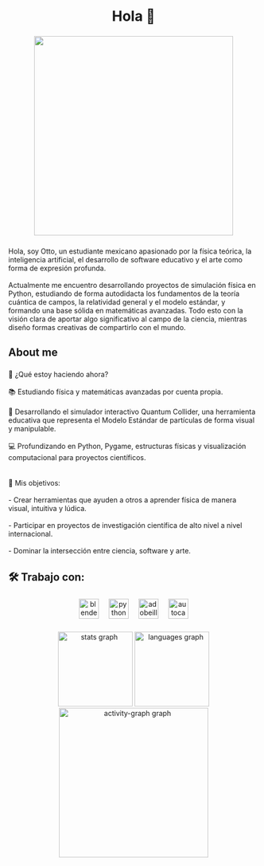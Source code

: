 <h1 align="center">Hola 👋</h1>

###

<div align="center">
  <img height="400" src="https://private-user-images.githubusercontent.com/161900113/436228072-2a088dff-d908-435e-90e3-ea77e633c70f.png?jwt=eyJhbGciOiJIUzI1NiIsInR5cCI6IkpXVCJ9.eyJpc3MiOiJnaXRodWIuY29tIiwiYXVkIjoicmF3LmdpdGh1YnVzZXJjb250ZW50LmNvbSIsImtleSI6ImtleTUiLCJleHAiOjE3NDUzNDkwNTQsIm5iZiI6MTc0NTM0ODc1NCwicGF0aCI6Ii8xNjE5MDAxMTMvNDM2MjI4MDcyLTJhMDg4ZGZmLWQ5MDgtNDM1ZS05MGUzLWVhNzdlNjMzYzcwZi5wbmc_WC1BbXotQWxnb3JpdGhtPUFXUzQtSE1BQy1TSEEyNTYmWC1BbXotQ3JlZGVudGlhbD1BS0lBVkNPRFlMU0E1M1BRSzRaQSUyRjIwMjUwNDIyJTJGdXMtZWFzdC0xJTJGczMlMkZhd3M0X3JlcXVlc3QmWC1BbXotRGF0ZT0yMDI1MDQyMlQxOTA1NTRaJlgtQW16LUV4cGlyZXM9MzAwJlgtQW16LVNpZ25hdHVyZT05ZGI1NzVjMTVmMzBlNWQ1OGQ5NDI3MTFhMTA4MDllOTQzNTNhMWQxODhlMmRkY2YwNzY5YmM1ZTk1ZGQ3YWU4JlgtQW16LVNpZ25lZEhlYWRlcnM9aG9zdCJ9.UpPOYUrlxgiiPXujD4LTRMQtf-B-uuIHIrcI7GLmQDk"  />
</div>

###

<p align="left">Hola, soy Otto, un estudiante mexicano apasionado por la física teórica, la inteligencia artificial, el desarrollo de software educativo y el arte como forma de expresión profunda.<br><br>Actualmente me encuentro desarrollando proyectos de simulación física en Python, estudiando de forma autodidacta los fundamentos de la teoría cuántica de campos, la relatividad general y el modelo estándar, y formando una base sólida en matemáticas avanzadas. Todo esto con la visión clara de aportar algo significativo al campo de la ciencia, mientras diseño formas creativas de compartirlo con el mundo.</p>

###

<h2 align="left">About me</h2>

###

<p align="left">🚀 ¿Qué estoy haciendo ahora?<br><br>📚 Estudiando física y matemáticas avanzadas por cuenta propia.<br><br>🧪 Desarrollando el simulador interactivo Quantum Collider, una herramienta educativa que representa el Modelo Estándar de partículas de forma visual y manipulable.<br><br>💻 Profundizando en Python, Pygame, estructuras físicas y visualización computacional para proyectos científicos.<br><br><br>🎯 Mis objetivos:<br><br>- Crear herramientas que ayuden a otros a aprender física de manera visual, intuitiva y lúdica.<br><br>- Participar en proyectos de investigación científica de alto nivel a nivel internacional.<br><br>- Dominar la intersección entre ciencia, software y arte.</p>

###

<h2 align="left">🛠️ Trabajo con:</h2>

###

<div align="center">
  <img src="https://cdn.jsdelivr.net/gh/devicons/devicon/icons/blender/blender-original.svg" height="40" alt="blender logo"  />
  <img width="12" />
  <img src="https://cdn.jsdelivr.net/gh/devicons/devicon/icons/python/python-original.svg" height="40" alt="python logo"  />
  <img width="12" />
  <img src="https://skillicons.dev/icons?i=ai" height="40" alt="adobeillustrator logo"  />
  <img width="12" />
  <img src="https://skillicons.dev/icons?i=autocad" height="40" alt="autocad logo"  />
</div>

###

<div align="center">
  <img src="https://github-readme-stats.vercel.app/api?username=Pixotto&hide_title=false&hide_rank=false&show_icons=true&include_all_commits=true&count_private=true&disable_animations=false&theme=dracula&locale=en&hide_border=false&order=1" height="150" alt="stats graph"  />
  <img src="https://github-readme-stats.vercel.app/api/top-langs?username=Pixotto&locale=en&hide_title=false&layout=compact&card_width=320&langs_count=5&theme=dracula&hide_border=false&order=2" height="150" alt="languages graph"  />
  <img src="https://github-readme-activity-graph.vercel.app/graph?username=Pixotto&radius=16&theme=react&area=true&order=5" height="300" alt="activity-graph graph"  />
</div>

###
